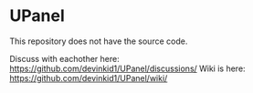 # UPanel
This repository does not have the source code.

Discuss with eachother here: https://github.com/devinkid1/UPanel/discussions/
Wiki is here: https://github.com/devinkid1/UPanel/wiki/
